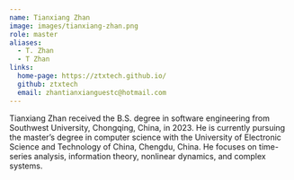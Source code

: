 ```yaml
---
name: Tianxiang Zhan
image: images/tianxiang-zhan.png
role: master
aliases:
  - T. Zhan
  - T Zhan
links:
  home-page: https://ztxtech.github.io/
  github: ztxtech
  email: zhantianxianguestc@hotmail.com
---
```


Tianxiang Zhan received the B.S. degree in software engineering from Southwest University, Chongqing, China, in 2023. He is currently pursuing the master’s degree in computer science with the University of Electronic Science and Technology of China, Chengdu, China. He focuses on time-series analysis, information theory, nonlinear dynamics, and complex systems.
